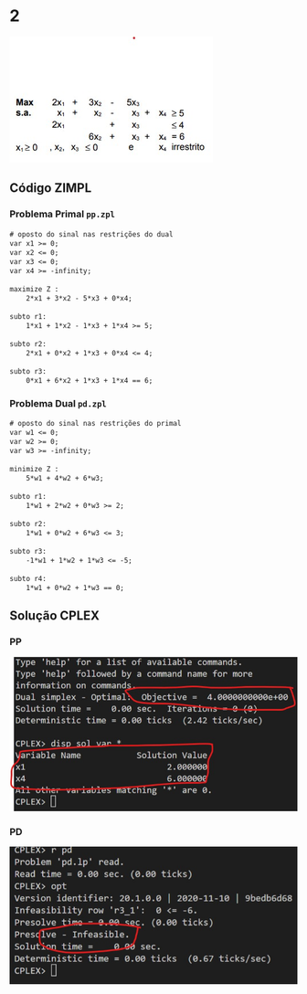 # 2

![image](resources/ex.jpg)

## Código ZIMPL

### Problema Primal `pp.zpl`

    # oposto do sinal nas restrições do dual
    var x1 >= 0; 
    var x2 <= 0;
    var x3 <= 0;
    var x4 >= -infinity;

    maximize Z : 
        2*x1 + 3*x2 - 5*x3 + 0*x4;
    
    subto r1: 
        1*x1 + 1*x2 - 1*x3 + 1*x4 >= 5;

    subto r2:
        2*x1 + 0*x2 + 1*x3 + 0*x4 <= 4;

    subto r3:
        0*x1 + 6*x2 + 1*x3 + 1*x4 == 6;

### Problema Dual `pd.zpl`

    # oposto do sinal nas restrições do primal
    var w1 <= 0;
    var w2 >= 0;
    var w3 >= -infinity;

    minimize Z :
        5*w1 + 4*w2 + 6*w3;

    subto r1:
        1*w1 + 2*w2 + 0*w3 >= 2;

    subto r2:
        1*w1 + 0*w2 + 6*w3 <= 3;

    subto r3:
        -1*w1 + 1*w2 + 1*w3 <= -5;

    subto r4:
        1*w1 + 0*w2 + 1*w3 == 0;

## Solução CPLEX

### PP

![image](resources/sol-pp.jpg)

### PD

![image](resources/sol-pd.jpg)
